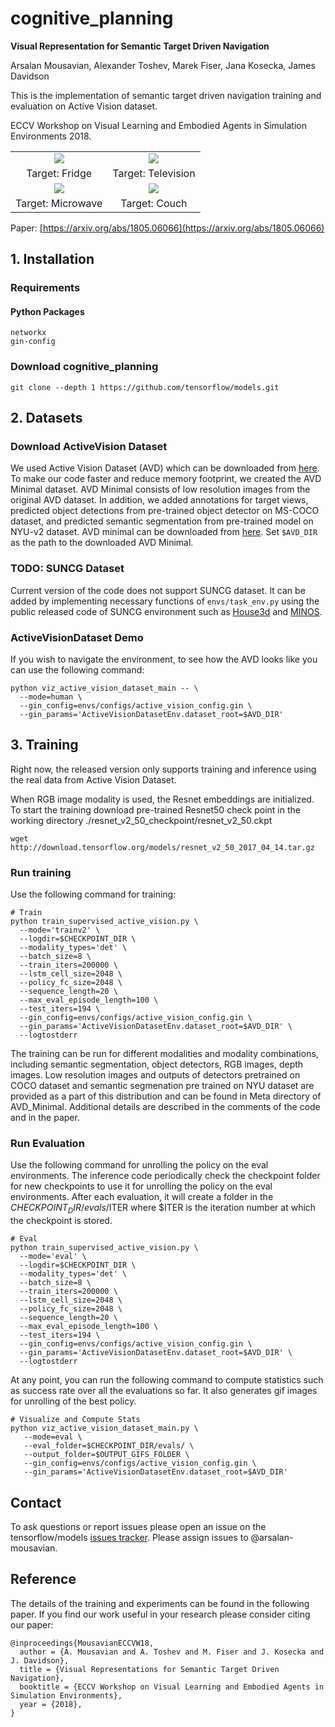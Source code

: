 # cognitive_planning

**Visual Representation for Semantic Target Driven Navigation**

Arsalan Mousavian, Alexander Toshev, Marek Fiser, Jana Kosecka, James Davidson

This is the implementation of semantic target driven navigation training and evaluation on 
Active Vision dataset. 

ECCV Workshop on Visual Learning and Embodied Agents in Simulation Environments
2018.

<div align="center">
  <table style="width:100%" border="0">
    <tr>
      <td align="center"><img src='https://cs.gmu.edu/~amousavi/gifs/smaller_fridge_2.gif'></td>
      <td align="center"><img src='https://cs.gmu.edu/~amousavi/gifs/smaller_tv_1.gif'></td>
    </tr>
    <tr>
      <td align="center">Target: Fridge</td>
      <td align="center">Target: Television</td>
    </tr>
    <tr>
      <td align="center"><img src='https://cs.gmu.edu/~amousavi/gifs/smaller_microwave_1.gif'></td>
      <td align="center"><img src='https://cs.gmu.edu/~amousavi/gifs/smaller_couch_1.gif'></td>
    </tr>
    <tr>
      <td align="center">Target: Microwave</td>
      <td align="center">Target: Couch</td>
    </tr>
  </table>
</div>



Paper: [https://arxiv.org/abs/1805.06066](https://arxiv.org/abs/1805.06066)


## 1. Installation

### Requirements

#### Python Packages

```shell
networkx
gin-config
```

### Download cognitive_planning

```shell
git clone --depth 1 https://github.com/tensorflow/models.git
```

## 2. Datasets

### Download ActiveVision Dataset 
We used Active Vision Dataset (AVD) which can be downloaded from [here](http://cs.unc.edu/~ammirato/active_vision_dataset_website/). To make our code faster and reduce memory footprint, we created the AVD Minimal dataset. AVD Minimal consists of low resolution images from the original AVD dataset. In addition, we added annotations for target views, predicted object detections from pre-trained object detector on MS-COCO dataset, and predicted semantic segmentation from pre-trained model on NYU-v2 dataset. AVD minimal can be downloaded from [here](https://storage.googleapis.com/active-vision-dataset/AVD_Minimal.zip). Set `$AVD_DIR` as the path to the downloaded AVD Minimal.

### TODO: SUNCG Dataset
Current version of the code does not support SUNCG dataset. It can be added by
implementing necessary functions of `envs/task_env.py` using the public
released code of SUNCG environment such as
[House3d](https://github.com/facebookresearch/House3D) and
[MINOS](https://github.com/minosworld/minos). 

### ActiveVisionDataset Demo


If you wish to navigate the environment, to see how the AVD looks like you can use the following command:
```shell
python viz_active_vision_dataset_main -- \
  --mode=human \
  --gin_config=envs/configs/active_vision_config.gin \
  --gin_params='ActiveVisionDatasetEnv.dataset_root=$AVD_DIR'
```

## 3. Training
Right now, the released version only supports training and inference using the real data from Active Vision Dataset.

When RGB image modality is used, the Resnet embeddings are initialized. To start the training download pre-trained Resnet50 check point in the working directory ./resnet_v2_50_checkpoint/resnet_v2_50.ckpt

```
wget http://download.tensorflow.org/models/resnet_v2_50_2017_04_14.tar.gz
```
### Run training
Use the following command for training:
```shell
# Train
python train_supervised_active_vision.py \
  --mode='trainv2' \
  --logdir=$CHECKPOINT_DIR \
  --modality_types='det' \
  --batch_size=8 \
  --train_iters=200000 \
  --lstm_cell_size=2048 \
  --policy_fc_size=2048 \
  --sequence_length=20 \
  --max_eval_episode_length=100 \
  --test_iters=194 \
  --gin_config=envs/configs/active_vision_config.gin \
  --gin_params='ActiveVisionDatasetEnv.dataset_root=$AVD_DIR' \
  --logtostderr
```

The training can be run for different modalities and modality combinations, including semantic segmentation, object detectors, RGB images, depth images. Low resolution images and outputs of detectors pretrained on COCO dataset and semantic segmenation pre trained on NYU dataset are provided as a part of this distribution and can be found in Meta directory of AVD_Minimal. 
Additional details are described in the comments of the code and in the paper.

### Run Evaluation
Use the following command for unrolling the policy on the eval environments. The inference code periodically check the checkpoint folder for new checkpoints to use it for unrolling the policy on the eval environments. After each evaluation, it will create a folder in the $CHECKPOINT_DIR/evals/$ITER where $ITER is the iteration number at which the checkpoint is stored.
```shell
# Eval
python train_supervised_active_vision.py \
  --mode='eval' \
  --logdir=$CHECKPOINT_DIR \
  --modality_types='det' \
  --batch_size=8 \
  --train_iters=200000 \
  --lstm_cell_size=2048 \
  --policy_fc_size=2048 \
  --sequence_length=20 \
  --max_eval_episode_length=100 \
  --test_iters=194 \
  --gin_config=envs/configs/active_vision_config.gin \
  --gin_params='ActiveVisionDatasetEnv.dataset_root=$AVD_DIR' \
  --logtostderr
```
At any point, you can run the following command to compute statistics such as success rate over all the evaluations so far. It also generates gif images for unrolling of the best policy.
```shell
# Visualize and Compute Stats
python viz_active_vision_dataset_main.py \
   --mode=eval \ 
   --eval_folder=$CHECKPOINT_DIR/evals/ \
   --output_folder=$OUTPUT_GIFS_FOLDER \
   --gin_config=envs/configs/active_vision_config.gin \
   --gin_params='ActiveVisionDatasetEnv.dataset_root=$AVD_DIR'
```
## Contact

To ask questions or report issues please open an issue on the tensorflow/models
[issues tracker](https://github.com/tensorflow/models/issues).
Please assign issues to @arsalan-mousavian.

## Reference
The details of the training and experiments can be found in the following paper. If you find our work useful in your research please consider citing our paper:

```
@inproceedings{MousavianECCVW18,
  author = {A. Mousavian and A. Toshev and M. Fiser and J. Kosecka and J. Davidson},
  title = {Visual Representations for Semantic Target Driven Navigation},
  booktitle = {ECCV Workshop on Visual Learning and Embodied Agents in Simulation Environments},
  year = {2018},
}
```


